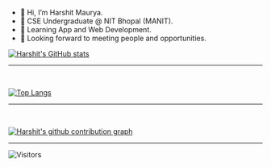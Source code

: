 - 👋 Hi, I’m Harshit Maurya.
- 🌱 CSE Undergraduate @ NIT Bhopal (MANIT).
- 💞️ Learning App and Web Development.
- 👀 Looking forward to meeting people and opportunities.
<!---
H-Maurya/H-Maurya is a ✨ special ✨ repository because its `README.md` (this file) appears on your GitHub profile.
You can click the Preview link to take a look at your changes.
--->
[![Harshit's GitHub stats](https://github-readme-stats.vercel.app/api?username=H-Maurya&?count_private=true&hide=issues&show_icons=true&theme=vue)](https://github.com/anuraghazra/github-readme-stats)

___

<br>

[![Top Langs](https://github-readme-stats.vercel.app/api/top-langs/?username=H-Maurya&hide=css,html&langs_count=4&theme=vue)](https://github.com/anuraghazra/github-readme-stats)
___

<br>

[![Harshit's github contribution graph](https://activity-graph.herokuapp.com/graph?username=H-Maurya&bg_color=fffff0&color=708090&line=24292e&point=24292e&area=true&hide_border=true)](https://github.com/ashutosh00710/github-readme-activity-graph)

___
![Visitors](https://visitor-badge.laobi.icu/badge?page_id=H-Maurya.H-Maurya)
